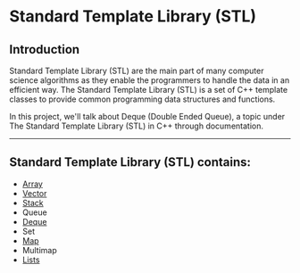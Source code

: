 # Standard Template Library (STL)

## Introduction
<p> Standard Template Library (STL) are the main part of many computer science algorithms as they enable the programmers to handle the data in an efficient way. The Standard Template Library (STL) is a set of C++ template classes to provide common programming data structures and functions.

In this project, we'll talk about Deque (Double Ended Queue), a topic under The Standard Template Library (STL) in C++ through documentation. </p>

<hr>

## Standard Template Library (STL) contains:

- [Array](Array)
- [Vector](Vector)
- [Stack](Stack)
- Queue
- [Deque](Deque)
- Set
- [Map](./Maps)
- Multimap
- [Lists](STL-LISTS.md)

